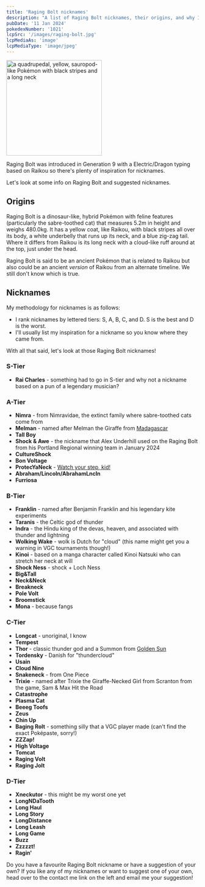 ```yaml
---
title: 'Raging Bolt nicknames'
description: "A list of Raging Bolt nicknames, their origins, and why I think they're cool."
pubDate: '11 Jan 2024'
pokedexNumber: '1021'
lcpSrc: '/images/raging-bolt.jpg'
lcpMediaAs: 'image'
lcpMediaType: 'image/jpeg'
---
```


<div class="img-center"><img src="/images/raging-bolt.jpg" width="250px" height="250px" alt="a quadrupedal, yellow, sauropod-like Pokémon with black stripes and a long neck"></div>

Raging Bolt was introduced in Generation 9 with a Electric/Dragon typing based on Raikou so there's plenty of inspiration for nicknames.

Let's look at some info on Raging Bolt and suggested nicknames.

## Origins

Raging Bolt is a dinosaur-like, hybrid Pokémon with feline features (particularly the sabre-toothed cat) that measures 5.2m in height and weighs 480.0kg. It has a yellow coat, like Raikou, with black stripes all over its body, a white underbelly that runs up its neck, and a blue zig-zag tail. Where it differs from Raikou is its long neck with a cloud-like ruff around at the top, just under the head.

Raging Bolt is said to be an ancient Pokémon that is related to Raikou but also could be an ancient _version_ of Raikou from an alternate timeline. We still don't know which is true.

## Nicknames

My methodology for nicknames is as follows:

* I rank nicknames by lettered tiers: S, A, B, C, and D. S is the best and D is the worst.
* I'll usually list my inspiration for a nickname so you know where they came from.

With all that said, let's look at those Raging Bolt nicknames!

### S-Tier

* **Rai Charles** - something had to go in S-tier and why not a nickname based on a pun of a legendary musician?

### A-Tier

* **Nimra** - from Nimravidae, the extinct family where sabre-toothed cats come from
* **Melman** - named after Melman the Giraffe from [Madagascar](https://letterboxd.com/film/madagascar/)
* **Tall Boy**
* **Shock & Awe** - the nickname that Alex Underhill used on the Raging Bolt from his Portland Regional winning team in January 2024
* **CultureShock**
* **Bon Voltage**
* **ProtecYaNeck** - [Watch your step, kid!](https://www.youtube.com/watch?v=1_-3Bh1VFI8)
* **Abraham/Lincoln/AbrahamLncln**
* **Furriosa**

### B-Tier

* **Franklin** - named after Benjamin Franklin and his legendary kite experiments
* **Taranis** - the Celtic god of thunder
* **Indra** - the Hindu king of the devas, heaven, and associated with thunder and lightning
* **Wolking Wake** - <span lang="nl">wolk</span> is Dutch for "cloud" (this name might get you a warning in VGC tournaments though!)
* **Kinoi** - based on a manga character called Kinoi Natsuki who can stretch her neck at will
* **Shock Ness** - shock + Loch Ness
* **Big&Tall**
* **Neck&Neck**
* **Breakneck**
* **Pole Volt**
* **Broomstick**
* **Mona** - because fangs

### C-Tier

* **Longcat** - unoriginal, I know
* **Tempest**
* **Thor** - classic thunder god and a Summon from [Golden Sun](/nicknames/themes/golden-sun/)
* **Tordensky** - Danish for "thundercloud"
* **Usain**
* **Cloud Nine**
* **Snakeneck** - from One Piece
* **Trixie** - named after Trixie the Giraffe-Necked Girl from Scranton from the game, Sam & Max Hit the Road
* **Catastrophe**
* **Plasma Cat**
* **Beeeg Toofs**
* **Zeus**
* **Chin Up**
* **Baging Rolt** - something silly that a VGC player made (can't find the exact Poképaste, sorry!)
* **ZZZap!**
* **High Voltage**
* **Tomcat**
* **Raging Volt**
* **Raging Jolt**

### D-Tier

* **Xneckutor** - this might be my worst one yet
* **LongNDaTooth**
* **Long Haul**
* **Long Story**
* **LongDistance**
* **Long Leash**
* **Long Game**
* **Buzz**
* **Zzzzzt!**
* **Ragin'**

Do you have a favourite Raging Bolt nickname or have a suggestion of your own? If you like any of my nicknames or want to suggest one of your own, head over to the contact me link on the left and email me your suggestion!
